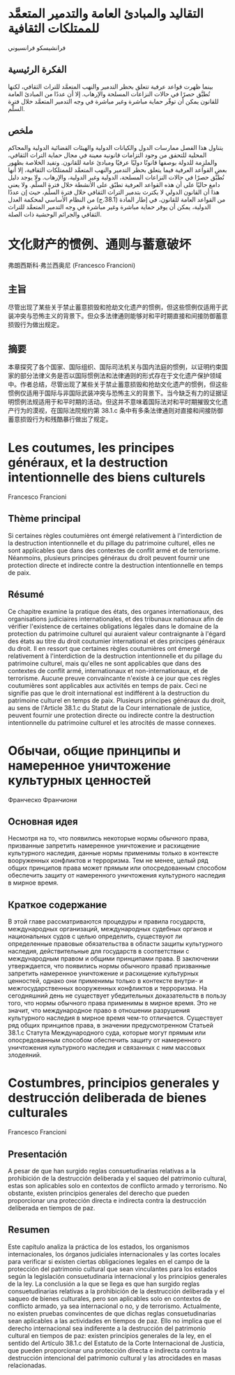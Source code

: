 # التقاليد والمبادئ العامة والتدمير المتعمَّد للممتلكات الثقافية 

فرانشيسكو فرانسيوني

## الفكرة الرئيسية

بينما ظهرت قواعد عرفية تتعلق بحظر التدمير والنهب المتعمَّد للتراث الثقافي، لكنها تُطبَّق حصرًا في حالات النزاعات المسلحة والإرهاب. إلا أن عددًا من المبادئ العامة للقانون يمكن أن توفّر حماية مباشرة وغير مباشرة في وجه التدمير المتعمَّد خلال فترة السلْم.

## ملخص 

يتناول هذا الفصل ممارسات الدول والكيانات الدولية والهيئات القضائية الدولية والمحاكم المحلية للتحقق من وجود التزامات قانونية معينة في مجال حماية التراث الثقافي، والملزِمة للدولة بوصفها قانونًا دوليًا عرفيًا ومبادئ عامة للقانون. وتفيد الخلاصة بظهور بعض القواعد العرفية فيما يتعلق بحظر التدمير والنهب المتعمَّد للممتلكات الثقافية، إلا أنها تُطبَّق حصرًا في حالات النزاعات المسلحة، الدولية وغير الدولية، والإرهاب. ولا يوجد دليل دامغ حاليًا على أن هذه القواعد العرفية تطبّق على الأنشطة خلال فترة السلْم. ولا يعني هذا أن القانون الدولي لا يكترث بتدمير التراث الثقافي خلال فترة السلْم، حيث إن عددًا من القواعد العامة للقانون، في إطار المادة (38.1.ج) من النظام الأساسي لمحكمة العدل الدولية، يمكن أن يوفر حماية مباشرة وغير مباشرة في وجه التدمير المتعمَّد للتراث الثقافي والجرائم الوحشية ذات الصلة.

# 文化财产的惯例、通则与蓄意破坏 

弗朗西斯科·弗兰西奥尼 (Francesco Francioni)

## 主旨

尽管出现了某些关于禁止蓄意损毁和抢劫文化遗产的惯例，但这些惯例仅适用于武装冲突与恐怖主义的背景下。但众多法律通则能够对和平时期直接和间接防御蓄意损毁行为做出规定。

## 摘要 

本章探究了各个国家、国际组织、国际司法机关与国内法庭的惯例，以证明约束国家的部分法律义务是否以国际惯例法和法律通则的形式存在于文化遗产保护领域中。作者总结，尽管出现了某些关于禁止蓄意损毁和抢劫文化遗产的惯例，但这些惯例仅适用于国际与非国际武装冲突与恐怖主义的背景下。当今缺乏有力的证据证明惯例法规适用于和平时期的活动。但这并不意味着国际法对和平时期摧毁文化遗产行为的漠视，在国际法院规约第 38.1.c 条中有多条法律通则对直接和间接防御蓄意损毁行为和残酷暴行做出了规定。

# Les coutumes, les principes généraux, et la destruction intentionnelle des biens culturels 

Francesco Francioni

## Thème principal

Si certaines règles coutumières ont émergé relativement à l'interdiction de la destruction intentionnelle et du pillage du patrimoine culturel, elles ne sont applicables que dans des contextes de conflit armé et de terrorisme. Néanmoins, plusieurs principes généraux du droit peuvent fournir une protection directe et indirecte contre la destruction intentionnelle en temps de paix.

## Résumé 

Ce chapitre examine la pratique des états, des organes internationaux, des organisations judiciaires internationales, et des tribunaux nationaux afin de vérifier l'existence de certaines obligations légales dans le domaine de la protection du patrimoine culturel qui auraient valeur contraignante à l'égard des états au titre du droit coutumier international et des principes généraux du droit. Il en ressort que certaines règles coutumières ont émergé relativement à l'interdiction de la destruction intentionnelle et du pillage du patrimoine culturel, mais qu'elles ne sont applicables que dans des contextes de conflit armé, internationaux et non-internationaux, et de terrorisme. Aucune preuve convaincante n'existe à ce jour que ces règles coutumières sont applicables aux activités en temps de paix. Ceci ne signifie pas que le droit international est indifférent à la destruction du patrimoine culturel en temps de paix. Plusieurs principes généraux du droit, au sens de l'Article 38.1.c du Statut de la Cour internationale de justice, peuvent fournir une protection directe ou indirecte contre la destruction intentionnelle du patrimoine culturel et les atrocités de masse connexes.

# Обычаи, общие принципы и намеренное уничтожение культурных ценностей 

Франческо Франчиони

## Основная идея

Несмотря на то, что появились некоторые нормы обычного права, призванные запретить намеренное уничтожение и расхищение культурного наследия, данные нормы применимы только в контексте вооруженных конфликтов и терроризма. Тем не менее, целый ряд общих принципов права может прямым или опосредованным способом обеспечить защиту от намеренного уничтожения культурного наследия в мирное время.

## Краткое содержание 

В этой главе рассматриваются процедуры и правила государств, международных организаций, международных судебных органов и национальных судов с целью определить, существуют ли определенные правовые обязательства в области защиты культурного наследия, действительные для государств в соответствии с международным правом и общими принципами права. В заключении утверждается, что появились нормы обычного праваб призванные запретить намеренное уничтожение и расхищение культурных ценностей, однако они применимы только в контексте внутри- и межгосударственных вооруженных конфликтов и терроризма. На сегодняшний день не существует убедительных доказательств в пользу того, что нормы обычного права применимы в мирное время. Это не значит, что международное право в отношении разрушения культурного наследия в мирное время чем-то отличается. Существует ряд общих принципов права, в значении предусмотренном Статьей 38.1.c Статута Международного суда, которые могут прямым или опосредованным способом обеспечить защиту от намеренного уничтожения культурного наследия и связанных с ним массовых злодеяний.

# Costumbres, principios generales y destrucción deliberada de bienes culturales 

Francesco Francioni

## Presentación

A pesar de que han surgido reglas consuetudinarias relativas a la prohibición de la destrucción deliberada y el saqueo del patrimonio cultural, estas son aplicables solo en contextos de conflicto armado y terrorismo. No obstante, existen principios generales del derecho que pueden proporcionar una protección directa e indirecta contra la destrucción deliberada en tiempos de paz.

## Resumen 

Este capítulo analiza la práctica de los estados, los organismos internacionales, los órganos judiciales internacionales y las cortes locales para verificar si existen ciertas obligaciones legales en el campo de la protección del patrimonio cultural que sean vinculantes para los estados según la legislación consuetudinaria internacional y los principios generales de la ley. La conclusión a la que se llega es que han surgido reglas consuetudinarias relativas a la prohibición de la destrucción deliberada y el saqueo de bienes culturales, pero son aplicables solo en contextos de conflicto armado, ya sea internacional o no, y de terrorismo. Actualmente, no existen pruebas convincentes de que dichas reglas consuetudinarias sean aplicables a las actividades en tiempos de paz. Ello no implica que el derecho internacional sea indiferente a la destrucción del patrimonio cultural en tiempos de paz: existen principios generales de la ley, en el sentido del Artículo 38.1.c del Estatuto de la Corte Internacional de Justicia, que pueden proporcionar una protección directa e indirecta contra la destrucción intencional del patrimonio cultural y las atrocidades en masas relacionadas.
